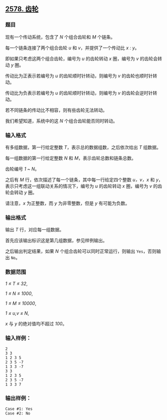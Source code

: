 ## [2578. 齿轮](https://www.acwing.com/problem/content/2580/)

### 题目

现有一个传动系统，包含了 *N* 个组合齿轮和 *M* 个链条。

每一个链条连接了两个组合齿轮 *u* 和 *v*，并提供了一个传动比 *x : y*。

即如果只考虑这两个组合齿轮，编号为 *u* 的齿轮转动 *x* 圈，编号为 *v* 的齿轮会转动 *y* 圈。

传动比为正表示若编号为 *u* 的齿轮顺时针转动，则编号为 *v* 的齿轮也顺时针转动。

传动比为负表示若编号为 *u* 的齿轮顺时针转动，则编号为 *v* 的齿轮会逆时针转动。

若不同链条的传动比不相容，则有些齿轮无法转动。

我们希望知道，系统中的这 *N* 个组合齿轮能否同时转动。

### 输入格式

有多组数据，第一行给定整数 *T*，表示总的数据组数，之后依次给出 *T* 组数据。

每一组数据的第一行给定整数 *N* 和 *M*，表示齿轮总数和链条总数。

齿轮编号 *1 ~ N*。

之后有 *M* 行，依次描述了每一个链条，其中每一行给定四个整数 *u，v，x* 和 *y*，表示只考虑这一组联动关系的情况下，编号为 *u* 的齿轮转动 *x* 圈，编号为 *v* 的齿轮会转动 *y* 圈。

请注意，*x* 为正整数，而 *y* 为非零整数，但是 *y* 有可能为负数。

### 输出格式

输出 *T* 行，对应每一组数据。

首先应该输出标识这是第几组数据，参见样例输出。

之后输出判定结果，如果 *N* 个组合齿轮可以同时正常运行，则输出 `Yes`，否则输出 `No`。

### 数据范围

*1 ≤ T ≤ 32*,

*1 ≤ N ≤ 1000*,

*1 ≤ M ≤ 10000*,

*1 ≤ u,v ≤ N*,

*x* 与 *y* 的绝对值均不超过 *100*。

### 输入样例：

```
2
3 3
1 2 3 5
2 3 5 -7
1 3 3 -7
3 3
1 2 3 5
2 3 5 -7
1 3 3 7
```

### 输出样例：

```
Case #1: Yes
Case #2: No
```
